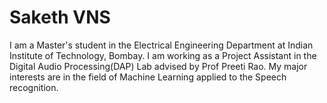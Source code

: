 # Saketh VNS
I am a Master's student in the Electrical Engineering Department at Indian Institute of Technology, Bombay. I am working as a Project Assistant in the Digital Audio Processing(DAP) Lab advised by Prof Preeti Rao. My major interests are in the field of Machine Learning applied to the Speech recognition. 

